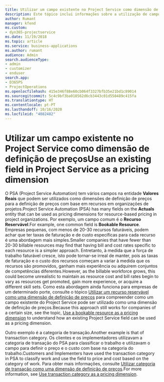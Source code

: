 ```yaml
---
title: Utilizar um campo existente no Project Service como dimensão de definição de preços
description: Este tópico inclui informações sobre a utilização de campos existentes do Project Service como dimensões de definição de preços.
author: Rumant
manager: kfend
ms.custom:
- dyn365-projectservice
ms.date: 11/19/2018
ms.topic: article
ms.service: business-applications
ms.author: rumant
audience: Admin
search.audienceType:
- admin
- customizer
- enduser
search.app:
- D365PS
- ProjectOperations
ms.openlocfilehash: 415e346f88e60cb064f3327bfb35e21bd1c89014
ms.sourcegitcommit: 5c4c9bf3ba018562d6cb3443c01d550489c415fa
ms.translationtype: HT
ms.contentlocale: pt-PT
ms.lasthandoff: 10/16/2020
ms.locfileid: "4082482"
---
```

# <a name="use-an-existing-field-in-project-service-as-a-pricing-dimension"></a><span data-ttu-id="d571b-103">Utilizar um campo existente no Project Service como dimensão de definição de preços</span><span class="sxs-lookup"><span data-stu-id="d571b-103">Use an existing field in Project Service as a pricing dimension</span></span>

<span data-ttu-id="d571b-104">O PSA (Project Service Automation) tem vários campos na entidade **Valores Reais** que podem ser utilizados como dimensões de definição de preços para a definição de preços com base em recursos em organizações de projetos.</span><span class="sxs-lookup"><span data-stu-id="d571b-104">Project Service Automation (PSA) has many fields on the **Actuals** entity that can be used as pricing dimensions for resource-based pricing in project organizations.</span></span> <span data-ttu-id="d571b-105">Por exemplo, um campo comum é o **Recurso Reservável**.</span><span class="sxs-lookup"><span data-stu-id="d571b-105">For example, one common field is **Bookable Resource**.</span></span> <span data-ttu-id="d571b-106">Empresas pequenas, com menos de 20-30 recursos faturáveis, podem achar que ter taxas de faturação e de custo específicas para cada recurso é uma abordagem mais simples.</span><span class="sxs-lookup"><span data-stu-id="d571b-106">Smaller companies that have fewer than 20-30 billable resources may find that having bill and cost rates specific to each resource is a simpler approach.</span></span> <span data-ttu-id="d571b-107">Entretanto, à medida que a força de trabalho faturável cresce, isto pode tornar-se irreal de manter, pois as taxas de faturação e o custo dos recursos começam a variar à medida que os recursos são promovidos, ganham mais experiência ou adquirem conjuntos de competências diferentes.</span><span class="sxs-lookup"><span data-stu-id="d571b-107">However, as the billable workforce grows, this could become unrealistic to maintain as resource cost and bill rates begin to vary as resources get promoted, gain more experience, or acquire a different skill sets.</span></span> <span data-ttu-id="d571b-108">Como esta abordagem ainda funciona para empresas de um determinado porte, consulte o tópico [Utilizar um recurso reservável como uma dimensão de definição de preços](bookable-resource-pricing-dimension.md) para compreender como um campo existente do Project Service pode ser utilizado como uma dimensão de definição de preços.</span><span class="sxs-lookup"><span data-stu-id="d571b-108">Because this approach still works for companies of a certain size, see the topic, [Use a bookable resource as a pricing dimension](bookable-resource-pricing-dimension.md) to understand how an existing Project Service field can be used as a pricing dimension.</span></span>

<span data-ttu-id="d571b-109">Outro exemplo é a categoria de transação.</span><span class="sxs-lookup"><span data-stu-id="d571b-109">Another example is that of transaction category.</span></span> <span data-ttu-id="d571b-110">Os clientes e os implementadores utilizavam a categoria de transação do PSA para classificar o trabalho e utilizavam o campo para definir o preço e o custo com base na categoria do trabalho.</span><span class="sxs-lookup"><span data-stu-id="d571b-110">Customers and Implementers have used the transaction category in PSA to classify work and use the field to price and cost based on the category of work.</span></span> <span data-ttu-id="d571b-111">Para obter mais informações, consulte [Utilizar categoria de transação como uma dimensão de definição de preços](transaction-category-pricing-dimension.md).</span><span class="sxs-lookup"><span data-stu-id="d571b-111">For more information, see [Use transaction category as a pricing dimension](transaction-category-pricing-dimension.md).</span></span>
